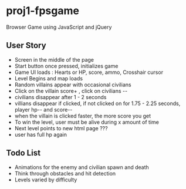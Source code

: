 # proj1-fpsgame
Browser Game using JavaScript and jQuery

## User Story
- Screen in the middle of the page
- Start button once pressed, initializes game
- Game UI loads : Hearts or HP, score, ammo, Crosshair cursor
- Level Begins and map loads
- Random villains appear with occasional civilians 
- Click on the villain score+ , click on civilians -- 
- civilians disappear after 1 - 2 seconds
- villians disappear if clicked, if not clicked on for 1.75 - 2.25 seconds, player hp--  and score--
- when the villain is clicked faster, the more score you get 
- To win the level, user must be alive during x amount of time 
- Next level points to new html page ???
- user has full hp again 


## Todo List
- Animations for the enemy and civilian spawn and death
- Think through obstacles and hit detection 
- Levels varied by difficulty